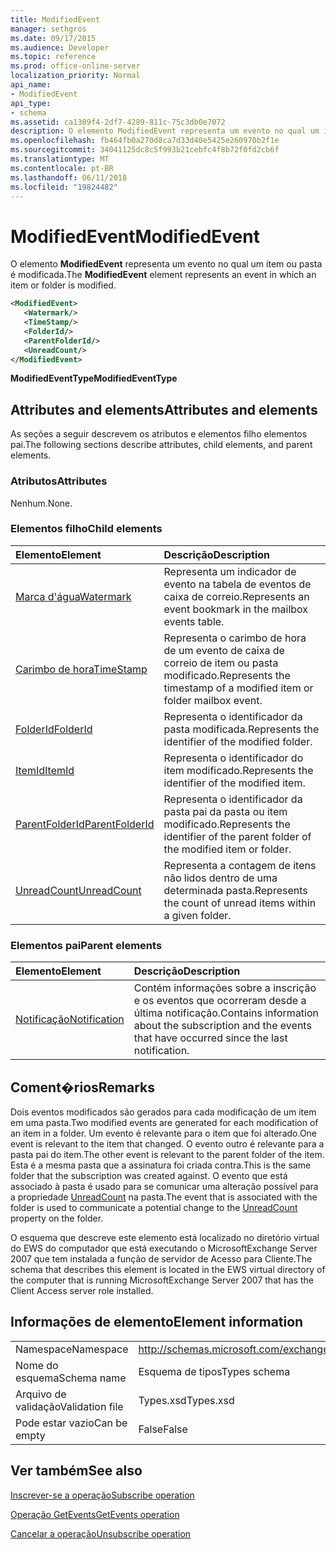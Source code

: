 ```yaml
---
title: ModifiedEvent
manager: sethgros
ms.date: 09/17/2015
ms.audience: Developer
ms.topic: reference
ms.prod: office-online-server
localization_priority: Normal
api_name:
- ModifiedEvent
api_type:
- schema
ms.assetid: ca1309f4-2df7-4289-811c-75c3db0e7072
description: O elemento ModifiedEvent representa um evento no qual um item ou pasta é modificada.
ms.openlocfilehash: fb464fb0a270d8ca7d33d40e5425e260970b2f1e
ms.sourcegitcommit: 34041125dc8c5f993b21cebfc4f8b72f0fd2cb6f
ms.translationtype: MT
ms.contentlocale: pt-BR
ms.lasthandoff: 06/11/2018
ms.locfileid: "19824482"
---
```

# <a name="modifiedevent"></a><span data-ttu-id="e96e7-103">ModifiedEvent</span><span class="sxs-lookup"><span data-stu-id="e96e7-103">ModifiedEvent</span></span>

<span data-ttu-id="e96e7-104">O elemento **ModifiedEvent** representa um evento no qual um item ou pasta é modificada.</span><span class="sxs-lookup"><span data-stu-id="e96e7-104">The **ModifiedEvent** element represents an event in which an item or folder is modified.</span></span> 
  
```xml
<ModifiedEvent>
   <Watermark/>
   <TimeStamp/>
   <FolderId/>
   <ParentFolderId/>
   <UnreadCount/>
</ModifiedEvent>
```

 <span data-ttu-id="e96e7-105">**ModifiedEventType**</span><span class="sxs-lookup"><span data-stu-id="e96e7-105">**ModifiedEventType**</span></span>
## <a name="attributes-and-elements"></a><span data-ttu-id="e96e7-106">Attributes and elements</span><span class="sxs-lookup"><span data-stu-id="e96e7-106">Attributes and elements</span></span>

<span data-ttu-id="e96e7-107">As seções a seguir descrevem os atributos e elementos filho elementos pai.</span><span class="sxs-lookup"><span data-stu-id="e96e7-107">The following sections describe attributes, child elements, and parent elements.</span></span>
  
### <a name="attributes"></a><span data-ttu-id="e96e7-108">Atributos</span><span class="sxs-lookup"><span data-stu-id="e96e7-108">Attributes</span></span>

<span data-ttu-id="e96e7-109">Nenhum.</span><span class="sxs-lookup"><span data-stu-id="e96e7-109">None.</span></span>
  
### <a name="child-elements"></a><span data-ttu-id="e96e7-110">Elementos filho</span><span class="sxs-lookup"><span data-stu-id="e96e7-110">Child elements</span></span>

|<span data-ttu-id="e96e7-111">**Elemento**</span><span class="sxs-lookup"><span data-stu-id="e96e7-111">**Element**</span></span>|<span data-ttu-id="e96e7-112">**Descrição**</span><span class="sxs-lookup"><span data-stu-id="e96e7-112">**Description**</span></span>|
|:-----|:-----|
|[<span data-ttu-id="e96e7-113">Marca d'água</span><span class="sxs-lookup"><span data-stu-id="e96e7-113">Watermark</span></span>](watermark.md) <br/> |<span data-ttu-id="e96e7-114">Representa um indicador de evento na tabela de eventos de caixa de correio.</span><span class="sxs-lookup"><span data-stu-id="e96e7-114">Represents an event bookmark in the mailbox events table.</span></span>  <br/> |
|[<span data-ttu-id="e96e7-115">Carimbo de hora</span><span class="sxs-lookup"><span data-stu-id="e96e7-115">TimeStamp</span></span>](timestamp.md) <br/> |<span data-ttu-id="e96e7-116">Representa o carimbo de hora de um evento de caixa de correio de item ou pasta modificado.</span><span class="sxs-lookup"><span data-stu-id="e96e7-116">Represents the timestamp of a modified item or folder mailbox event.</span></span>  <br/> |
|[<span data-ttu-id="e96e7-117">FolderId</span><span class="sxs-lookup"><span data-stu-id="e96e7-117">FolderId</span></span>](folderid.md) <br/> |<span data-ttu-id="e96e7-118">Representa o identificador da pasta modificada.</span><span class="sxs-lookup"><span data-stu-id="e96e7-118">Represents the identifier of the modified folder.</span></span>  <br/> |
|[<span data-ttu-id="e96e7-119">ItemId</span><span class="sxs-lookup"><span data-stu-id="e96e7-119">ItemId</span></span>](itemid.md) <br/> |<span data-ttu-id="e96e7-120">Representa o identificador do item modificado.</span><span class="sxs-lookup"><span data-stu-id="e96e7-120">Represents the identifier of the modified item.</span></span>  <br/> |
|[<span data-ttu-id="e96e7-121">ParentFolderId</span><span class="sxs-lookup"><span data-stu-id="e96e7-121">ParentFolderId</span></span>](parentfolderid.md) <br/> |<span data-ttu-id="e96e7-122">Representa o identificador da pasta pai da pasta ou item modificado.</span><span class="sxs-lookup"><span data-stu-id="e96e7-122">Represents the identifier of the parent folder of the modified item or folder.</span></span>  <br/> |
|[<span data-ttu-id="e96e7-123">UnreadCount</span><span class="sxs-lookup"><span data-stu-id="e96e7-123">UnreadCount</span></span>](unreadcount.md) <br/> |<span data-ttu-id="e96e7-124">Representa a contagem de itens não lidos dentro de uma determinada pasta.</span><span class="sxs-lookup"><span data-stu-id="e96e7-124">Represents the count of unread items within a given folder.</span></span>  <br/> |
   
### <a name="parent-elements"></a><span data-ttu-id="e96e7-125">Elementos pai</span><span class="sxs-lookup"><span data-stu-id="e96e7-125">Parent elements</span></span>

|<span data-ttu-id="e96e7-126">**Elemento**</span><span class="sxs-lookup"><span data-stu-id="e96e7-126">**Element**</span></span>|<span data-ttu-id="e96e7-127">**Descrição**</span><span class="sxs-lookup"><span data-stu-id="e96e7-127">**Description**</span></span>|
|:-----|:-----|
|[<span data-ttu-id="e96e7-128">Notificação</span><span class="sxs-lookup"><span data-stu-id="e96e7-128">Notification</span></span>](notification-ex15websvcsotherref.md) <br/> |<span data-ttu-id="e96e7-129">Contém informações sobre a inscrição e os eventos que ocorreram desde a última notificação.</span><span class="sxs-lookup"><span data-stu-id="e96e7-129">Contains information about the subscription and the events that have occurred since the last notification.</span></span>  <br/> |
   
## <a name="remarks"></a><span data-ttu-id="e96e7-130">Coment�rios</span><span class="sxs-lookup"><span data-stu-id="e96e7-130">Remarks</span></span>

<span data-ttu-id="e96e7-131">Dois eventos modificados são gerados para cada modificação de um item em uma pasta.</span><span class="sxs-lookup"><span data-stu-id="e96e7-131">Two modified events are generated for each modification of an item in a folder.</span></span> <span data-ttu-id="e96e7-132">Um evento é relevante para o item que foi alterado.</span><span class="sxs-lookup"><span data-stu-id="e96e7-132">One event is relevant to the item that changed.</span></span> <span data-ttu-id="e96e7-133">O evento outro é relevante para a pasta pai do item.</span><span class="sxs-lookup"><span data-stu-id="e96e7-133">The other event is relevant to the parent folder of the item.</span></span> <span data-ttu-id="e96e7-134">Esta é a mesma pasta que a assinatura foi criada contra.</span><span class="sxs-lookup"><span data-stu-id="e96e7-134">This is the same folder that the subscription was created against.</span></span> <span data-ttu-id="e96e7-135">O evento que está associado à pasta é usado para se comunicar uma alteração possível para a propriedade [UnreadCount](unreadcount.md) na pasta.</span><span class="sxs-lookup"><span data-stu-id="e96e7-135">The event that is associated with the folder is used to communicate a potential change to the [UnreadCount](unreadcount.md) property on the folder.</span></span> 
  
<span data-ttu-id="e96e7-136">O esquema que descreve este elemento está localizado no diretório virtual do EWS do computador que está executando o MicrosoftExchange Server 2007 que tem instalada a função de servidor de Acesso para Cliente.</span><span class="sxs-lookup"><span data-stu-id="e96e7-136">The schema that describes this element is located in the EWS virtual directory of the computer that is running MicrosoftExchange Server 2007 that has the Client Access server role installed.</span></span>
  
## <a name="element-information"></a><span data-ttu-id="e96e7-137">Informações de elemento</span><span class="sxs-lookup"><span data-stu-id="e96e7-137">Element information</span></span>

|||
|:-----|:-----|
|<span data-ttu-id="e96e7-138">Namespace</span><span class="sxs-lookup"><span data-stu-id="e96e7-138">Namespace</span></span>  <br/> |http://schemas.microsoft.com/exchange/services/2006/types  <br/> |
|<span data-ttu-id="e96e7-139">Nome do esquema</span><span class="sxs-lookup"><span data-stu-id="e96e7-139">Schema name</span></span>  <br/> |<span data-ttu-id="e96e7-140">Esquema de tipos</span><span class="sxs-lookup"><span data-stu-id="e96e7-140">Types schema</span></span>  <br/> |
|<span data-ttu-id="e96e7-141">Arquivo de validação</span><span class="sxs-lookup"><span data-stu-id="e96e7-141">Validation file</span></span>  <br/> |<span data-ttu-id="e96e7-142">Types.xsd</span><span class="sxs-lookup"><span data-stu-id="e96e7-142">Types.xsd</span></span>  <br/> |
|<span data-ttu-id="e96e7-143">Pode estar vazio</span><span class="sxs-lookup"><span data-stu-id="e96e7-143">Can be empty</span></span>  <br/> |<span data-ttu-id="e96e7-144">False</span><span class="sxs-lookup"><span data-stu-id="e96e7-144">False</span></span>  <br/> |
   
## <a name="see-also"></a><span data-ttu-id="e96e7-145">Ver também</span><span class="sxs-lookup"><span data-stu-id="e96e7-145">See also</span></span>



[<span data-ttu-id="e96e7-146">Inscrever-se a operação</span><span class="sxs-lookup"><span data-stu-id="e96e7-146">Subscribe operation</span></span>](subscribe-operation.md)
  
[<span data-ttu-id="e96e7-147">Operação GetEvents</span><span class="sxs-lookup"><span data-stu-id="e96e7-147">GetEvents operation</span></span>](getevents-operation.md)
  
[<span data-ttu-id="e96e7-148">Cancelar a operação</span><span class="sxs-lookup"><span data-stu-id="e96e7-148">Unsubscribe operation</span></span>](unsubscribe-operation.md)

